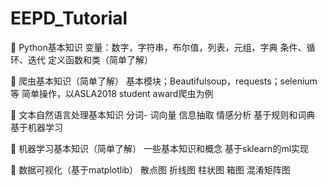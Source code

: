 # EEPD_Tutorial
	Python基本知识
	变量：数字，字符串，布尔值，列表，元组，字典
	条件、循环、迭代
定义函数和类（简单了解）

	爬虫基本知识（简单了解）
	基本模块；Beautifulsoup，requests；selenium等
	简单操作，以ASLA2018 student award爬虫为例

	文本自然语言处理基本知识
	分词-
	词向量
	信息抽取
		情感分析
			基于规则和词典
			基于机器学习

	机器学习基本知识（简单了解）
	一些基本知识和概念
基于sklearn的ml实现

	数据可视化（基于matplotlib）
散点图
折线图
柱状图
箱图
混淆矩阵图
